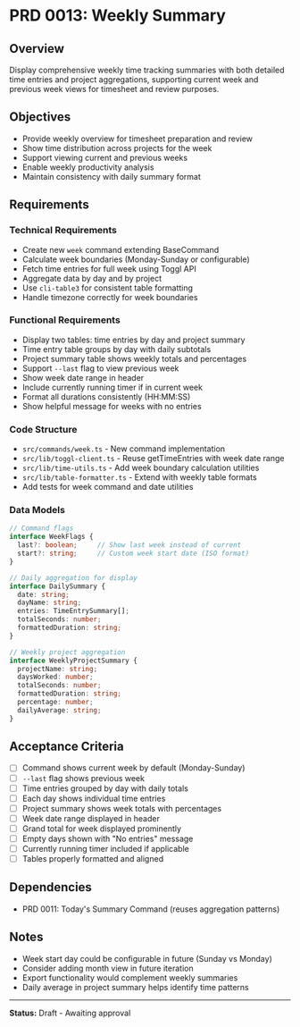 # PRD 0013: Weekly Summary

## Overview
Display comprehensive weekly time tracking summaries with both detailed time entries and project aggregations, supporting current week and previous week views for timesheet and review purposes.

## Objectives
- Provide weekly overview for timesheet preparation and review
- Show time distribution across projects for the week
- Support viewing current and previous weeks
- Enable weekly productivity analysis
- Maintain consistency with daily summary format

## Requirements

### Technical Requirements
- Create new `week` command extending BaseCommand
- Calculate week boundaries (Monday-Sunday or configurable)
- Fetch time entries for full week using Toggl API
- Aggregate data by day and by project
- Use `cli-table3` for consistent table formatting
- Handle timezone correctly for week boundaries

### Functional Requirements
- Display two tables: time entries by day and project summary
- Time entry table groups by day with daily subtotals
- Project summary table shows weekly totals and percentages
- Support `--last` flag to view previous week
- Show week date range in header
- Include currently running timer if in current week
- Format all durations consistently (HH:MM:SS)
- Show helpful message for weeks with no entries

### Code Structure
- `src/commands/week.ts` - New command implementation
- `src/lib/toggl-client.ts` - Reuse getTimeEntries with week date range
- `src/lib/time-utils.ts` - Add week boundary calculation utilities
- `src/lib/table-formatter.ts` - Extend with weekly table formats
- Add tests for week command and date utilities

### Data Models
```typescript
// Command flags
interface WeekFlags {
  last?: boolean;     // Show last week instead of current
  start?: string;     // Custom week start date (ISO format)
}

// Daily aggregation for display
interface DailySummary {
  date: string;
  dayName: string;
  entries: TimeEntrySummary[];
  totalSeconds: number;
  formattedDuration: string;
}

// Weekly project aggregation
interface WeeklyProjectSummary {
  projectName: string;
  daysWorked: number;
  totalSeconds: number;
  formattedDuration: string;
  percentage: number;
  dailyAverage: string;
}
```

## Acceptance Criteria
- [ ] Command shows current week by default (Monday-Sunday)
- [ ] `--last` flag shows previous week
- [ ] Time entries grouped by day with daily totals
- [ ] Each day shows individual time entries
- [ ] Project summary shows week totals with percentages
- [ ] Week date range displayed in header
- [ ] Grand total for week displayed prominently
- [ ] Empty days shown with "No entries" message
- [ ] Currently running timer included if applicable
- [ ] Tables properly formatted and aligned

## Dependencies
- PRD 0011: Today's Summary Command (reuses aggregation patterns)

## Notes
- Week start day could be configurable in future (Sunday vs Monday)
- Consider adding month view in future iteration
- Export functionality would complement weekly summaries
- Daily average in project summary helps identify time patterns

---

**Status:** Draft - Awaiting approval